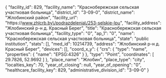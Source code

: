 {
    "facility_id": 829,
    "facility_name": "Краснобережская сельская участковая больница",
    "district_id": "3-09-0",
    "district_name": "Жлобинский район",
    "facility_url": "https:\/\/www.zhlcrb.by\/podrazdelenia\/253-selskie-lpu",
    "facility_address": "Жлобинский р-н д. Красный Берег",
    "title": "Краснобережская сельская участковая больница",
    "facility_type": "0",
    "ap_1": "0",
    "name": "Краснобережская сельская участковая больница",
    "state": "public institution",
    "stats": [],
    "med_id": 10214739,
    "address": "Жлобинский р-н д. Красный Берег",
    "devices": [],
    "coord_x_y": {
        "crs": {
            "type": "name",
            "properties": {
                "name": "EPSG:4326"
            }
        },
        "type": "Point",
        "coordinates": [
            29.7826,
            52.9692
        ]
    },
    "place_name": "Жлобин",
    "place_type": "city",
    "localties_key": 70,
    "year_of_closing": null,
    "year_of_opening": "0",
    "healthcare_facility_key": 829,
    "administrative_division_id": "3-09-0"
}